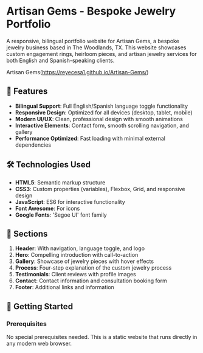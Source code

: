 # Artisan Gems - Bespoke Jewelry Portfolio

A responsive, bilingual portfolio website for Artisan Gems, a bespoke jewelry business based in The Woodlands, TX. This website showcases custom engagement rings, heirloom pieces, and artisan jewelry services for both English and Spanish-speaking clients.

Artisan Gems(https://reyecesa1.github.io/Artisan-Gems/)

## 🌟 Features

- **Bilingual Support**: Full English/Spanish language toggle functionality
- **Responsive Design**: Optimized for all devices (desktop, tablet, mobile)
- **Modern UI/UX**: Clean, professional design with smooth animations
- **Interactive Elements**: Contact form, smooth scrolling navigation, and gallery
- **Performance Optimized**: Fast loading with minimal external dependencies

## 🛠️ Technologies Used

- **HTML5**: Semantic markup structure
- **CSS3**: Custom properties (variables), Flexbox, Grid, and responsive design
- **JavaScript**: ES6 for interactive functionality
- **Font Awesome**: For icons
- **Google Fonts**: 'Segoe UI' font family

## 📱 Sections

1. **Header**: With navigation, language toggle, and logo
2. **Hero**: Compelling introduction with call-to-action
3. **Gallery**: Showcase of jewelry pieces with hover effects
4. **Process**: Four-step explanation of the custom jewelry process
5. **Testimonials**: Client reviews with profile images
6. **Contact**: Contact information and consultation booking form
7. **Footer**: Additional links and information

## 🚀 Getting Started

### Prerequisites

No special prerequisites needed. This is a static website that runs directly in any modern web browser.
